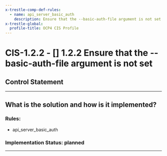 ```yaml
---
x-trestle-comp-def-rules:
  - name: api_server_basic_auth
    description: Ensure that the --basic-auth-file argument is not set
x-trestle-global:
  profile-title: OCP4 CIS Profile
---
```


# CIS-1.2.2 - \[\] 1.2.2 Ensure that the --basic-auth-file argument is not set

## Control Statement

______________________________________________________________________

## What is the solution and how is it implemented?

<!-- For implementation status enter one of: implemented, partial, planned, alternative, not-applicable -->

<!-- Note that the list of rules under ### Rules: is read-only and changes will not be captured after assembly to JSON -->

<!-- Enter possible prose for implementation response at the control level here, after this comment -->

### Rules:

  - api_server_basic_auth

### Implementation Status: planned

______________________________________________________________________
